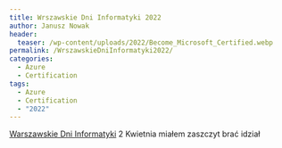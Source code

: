 ```yaml
---
title: Wrszawskie Dni Informatyki 2022
author: Janusz Nowak
header:
  teaser: /wp-content/uploads/2022/Become_Microsoft_Certified.webp
permalink: /WrszawskieDniInformatyki2022/
categories:
  - Azure
  - Certification
tags:
  - Azure
  - Certification
  - "2022"
---
```


[Warszawskie Dni Informatyki](https://warszawskiedniinformatyki.pl/)
2 Kwietnia miałem zaszczyt brać idział
